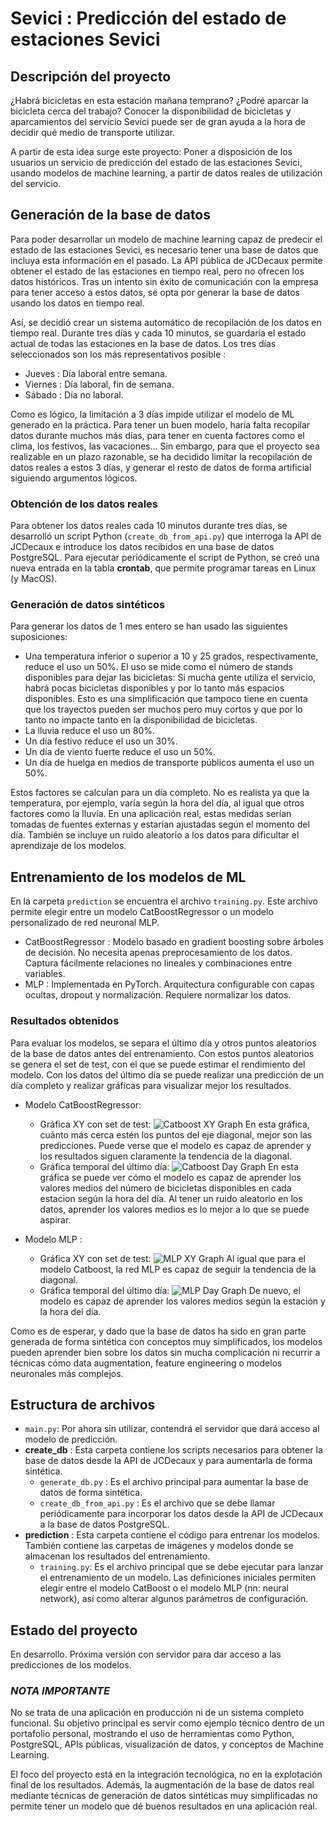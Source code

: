 # Sevici : Predicción del estado de estaciones Sevici


##  Descripción del proyecto

¿Habrá bicicletas en esta estación mañana temprano? ¿Podré aparcar la bicicleta cerca del trabajo? Conocer la disponibilidad de bicicletas y aparcamientos del servicio Sevici puede ser de gran ayuda a la hora de decidir qué medio de transporte utilizar.

A partir de esta idea surge este proyecto: Poner a disposición de los usuarios un servicio de predicción del estado de las estaciones Sevici, usando modelos de machine learning, a partir de datos reales de utilización del servicio.

## Generación de la base de datos

Para poder desarrollar un modelo de machine learning capaz de predecir el estado de las estaciones Sevici, es necesario tener una base de datos que incluya esta información en el pasado. La API pública de JCDecaux permite obtener el estado de las estaciones en tiempo real, pero no ofrecen los datos históricos. Tras un intento sin éxito de comunicación con la empresa para tener acceso a estos datos, se opta por generar la base de datos usando los datos en tiempo real.

Así, se decidió crear un sistema automático de recopilación de los datos en tiempo real. Durante tres días y cada 10 minutos, se guardaría el estado actual de todas las estaciones en la base de datos. Los tres días seleccionados son los más representativos posible : 
- Jueves : Día laboral entre semana.
- Viernes : Día laboral, fin de semana.
- Sábado : Día no laboral.

Como es lógico, la limitación a 3 días impide utilizar el modelo de ML generado en la práctica. Para tener un buen modelo, haría falta recopilar datos durante muchos más días, para tener en cuenta factores como el clima, los festivos, las vacaciones... Sin embargo, para que el proyecto sea realizable en un plazo razonable, se ha decidido limitar la recopilación de datos reales a estos 3 días, y generar el resto de datos de forma artificial siguiendo argumentos lógicos.

### Obtención de los datos reales

Para obtener los datos reales cada 10 minutos durante tres días, se desarrolló un script Python (`create_db_from_api.py`) que interroga la API de JCDecaux e introduce los datos recibidos en una base de datos PostgreSQL. Para ejecutar periódicamente el script de Python, se creó una nueva entrada en la tabla **crontab**, que permite programar tareas en Linux (y MacOS). 

### Generación de datos sintéticos

Para generar los datos de 1 mes entero se han usado las siguientes suposiciones:
- Una temperatura inferior o superior a 10 y 25 grados, respectivamente, reduce el uso un 50%. El uso se mide como el número de stands disponibles para dejar las bicicletas: Si mucha gente utiliza el servicio, habrá pocas bicicletas disponibles y por lo tanto más espacios disponibles. Esto es una simplificación que tampoco tiene en cuenta que los trayectos pueden ser muchos pero muy cortos y que por lo tanto no impacte tanto en la disponibilidad de bicicletas.
- La lluvia reduce el uso un 80%.
- Un día festivo reduce el uso un 30%.
- Un día de viento fuerte reduce el uso un 50%.
- Un día de huelga en medios de transporte públicos aumenta el uso un 50%.

Estos factores se calculan para un día completo. No es realista ya que la temperatura, por ejemplo, varía según la hora del día, al igual que otros factores como la lluvia. En una aplicación real, estas medidas serían tomadas de fuentes externas y estarían ajustadas según el momento del día.
También se incluye un ruido aleatorio a los datos para dificultar el aprendizaje de los modelos.


## Entrenamiento de los modelos de ML
En la carpeta `prediction` se encuentra el archivo `training.py`. Este archivo permite elegir entre un modelo CatBoostRegressor o un modelo personalizado de red neuronal MLP. 

- CatBoostRegressor : Modelo basado en gradient boosting sobre árboles de decisión. No necesita apenas preprocesamiento de los datos. Captura fácilmente relaciones no lineales y combinaciones entre variables.
- MLP : Implementada en PyTorch. Arquitectura configurable con capas ocultas, dropout y normalización. Requiere normalizar los datos.

### Resultados obtenidos

Para evaluar los modelos, se separa el último día y otros puntos aleatorios de la base de datos antes del entrenamiento. Con estos puntos aleatorios se genera el set de test, con el que se puede estimar el rendimiento del modelo. Con los datos del último día se puede realizar una predicción de un día completo y realizar gráficas para visualizar mejor los resultados.

- Modelo CatBoostRegressor:
    - Gráfica XY con set de test:
    ![Catboost XY Graph](./prediction/images/Catboost_XY.png)
    En esta gráfica, cuánto más cerca estén los puntos del eje diagonal, mejor son las predicciones. Puede verse que el modelo es capaz de aprender y los resultados siguen claramente la tendencia de la diagonal.
    - Gráfica temporal del último día:
    ![Catboost Day Graph](./prediction/images/Catboost.png)
    En esta gráfica se puede ver cómo el modelo es capaz de aprender los valores medios del número de bicicletas disponibles en cada estacion según la hora del día. Al tener un ruido aleatorio en los datos, aprender los valores medios es lo mejor a lo que se puede aspirar.

- Modelo MLP : 
    - Gráfica XY con set de test:
    ![MLP XY Graph](./prediction/images/NN_XY.png)
    Al igual que para el modelo Catboost, la red MLP es capaz de seguir la tendencia de la diagonal.
    - Gráfica temporal del último día:
    ![MLP Day Graph](./prediction/images/NN.png)
    De nuevo, el modelo es capaz de aprender los valores medios según la estación y la hora del día.

Como es de esperar, y dado que la base de datos ha sido en gran parte generada de forma sintética con conceptos muy simplificados, los modelos pueden aprender bien sobre los datos sin mucha complicación ni recurrir a técnicas cómo data augmentation, feature engineering o modelos neuronales más complejos.


## Estructura de archivos

- `main.py`: Por ahora sin utilizar, contendrá el servidor que dará acceso al modelo de predicción.
- **create_db** : Esta carpeta contiene los scripts necesarios para obtener la base de datos desde la API de JCDecaux y para aumentarla de forma sintética.
    - `generate_db.py` : Es el archivo principal para aumentar la base de datos de forma sintética.
    - `create_db_from_api.py` : Es el archivo que se debe llamar periódicamente para incorporar los datos desde la API de JCDecaux a la base de datos PostgreSQL.
- **prediction** : Esta carpeta contiene el código para entrenar los modelos. También contiene las carpetas de imágenes y modelos donde se almacenan los resultados del entrenamiento.
    - `training.py`: Es el archivo principal que se debe ejecutar para lanzar el entrenamiento de un modelo. Las definiciones iniciales permiten elegir entre el modelo CatBoost o el modelo MLP (nn: neural network), así como alterar algunos parámetros de configuración.

## Estado del proyecto
En desarrollo. Próxima versión con servidor para dar acceso a las predicciones de los modelos.

### _NOTA IMPORTANTE_ 
No se trata de una aplicación en producción ni de un sistema completo funcional.
Su objetivo principal es servir como ejemplo técnico dentro de un portafolio personal, mostrando el uso de herramientas como Python, PostgreSQL, APIs públicas, visualización de datos, y conceptos de Machine Learning.

El foco del proyecto está en la integración tecnológica, no en la explotación final de los resultados. Además, la augmentación de la base de datos real mediante técnicas de generación de datos sintéticas muy simplificadas no permite tener un modelo que dé buenos resultados en una aplicación real.